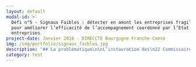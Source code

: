 ```yaml
---
layout: default
modal-id: >-
  Défi n°5 - Signaux Faibles : détecter en amont les entreprises fragilisées
  pour améliorer l’efficacité de l’accompagnement coordonné par l’Etat de ces
  entreprises 
project-date: Janvier 2018 - DIRECCTE Bourgogne Franche-Comté
img: /img/portfolio/signaux_faibles.jpg
description: "## La problématique\n\nL’instauration des\n22 Commissaires au Redressement Productif (CRP) en 2012 a permis de mieux\ncoordonner l’action de l’Etat dans l’accompagnement\ndes entreprises en difficulté sur les territoires (en\nparticulier, les PME et ETI de moins de 400 salariés). Leur action permet d’assurer\nun accompagnement continu et vigilant des\ncas d’entreprises en difficulté ou en restructuration. Toutefois,\nle CRP est encore parfois sollicité à un stade avancé de difficulté, ce qui\npeut limiter le nombre de\nleviers à actionner pour accompagner l’entreprise et diminuer les chances de succès.\nLa région Bourgogne Franche-Comté est dotée\nde deux CRP qui interviennent et se déplacent sur l’ensemble\ndu territoire, la plupart du temps sur saisine du chef d’entreprise.\n\n## Le défi : détecter en amont la défaillance d’entreprises en utilisant au mieux l’ensemble des données dont disposent les administrations et opérateurs de l’Etat\n\nLa détection de signaux faibles, qui indiquent une dégradation de la situation de l’entreprise, permettrait d’identifier de façon plus précoce les entreprises sur lesquelles des actions d’accompagnement peuvent être proposées au chef d’entreprise.\n\nLa mise au point d’un outil statistique de détection précoce doit permettre de\ncibler une partie des visites des chargés de mission développement économique (CMDE) de la DIRECCTE sur l’accompagnement des entreprises fragilisées, en renforçant le suivi des actions d’accompagnement proposées et dans un contexte collaboratif\naccru avec les administrations partageant leurs données en vue de la\ndétection (notamment URSSAF).\n\n## 2 entrepreneurs recherchés\n\n* DATA SCIENCE : mise au point de l’algorithme de détection. Datascientist disposant de qualités d’analyses et de connaissances algorithmiques. Expertises recherchées :  statistiques, data-mining, méthode agile.\n* DEVELOPPEUR INFORMATIQUE : développement d’un système automatisé de chargement de données statistiques. Développeur informatique disposant d’une bonne connaissance des outils de gestion des bases de données.\n\n## Votre mentor : Stéphanie Schaer, Commissaire au redressement productif\n\n![null](/img/portfolio/Capture.JPG)\n\nIngénieure\nde formation, Stéphanie SCHAER a été nommée en avril 2014 Commissaire au\nredressement productif. Elle accompagne au quotidien sur les territoires de la\nrégion Bourgogne Franche-Comté les entreprises en difficulté. Avec l’appui des\npartenaires locaux tant publics que privés, elle aide ainsi les entreprises à\nrebondir et à préserver leurs emplois.\n\n*«\_En matière d’accompagnement des entreprises en\ndifficulté, les professionnels du secteur sont unanimes\_: il faut anticiper.\nMa pratique au quotidien me démontre également qu’une entreprise qui prend\nconscience suffisamment tôt de ses difficultés disposera d ’une palette de\nsolutions bien plus large. Au-delà des saisines directes, il s’agit de mettre à profit la\nrichesse des données détenues par l’administration afin d’identifier les\nentreprises à risque pour leur proposer un accompagnement renforcé de\nproximité.\_ Le programme EIG est tout à fait adapté pour relever ce défi qui\nnécessite des compétences pointues pour mettre au point un algorithme de\ndétection utilisant des bases de données d’origines variées ainsi qu’un outil\nde chargement permettant une détection dynamique. Les entrepreneurs\nsélectionnés seront intégrés à la start-up d’Etat «\_Signaux faibles\_»’\nconstituée d’une équipe multidisciplinaire et motivée qui a initié les premiers\ntravaux en septembre 2016. Au-delà de la détection, il s’agit d’introduire de nouveaux\nmodes de travail en renforçant le décloisonnement entre les service de l’Etat\npour un accompagnement plus efficace des entreprises présentant des premiers\nsignes de fragilité.\_»*\n\n**[Participer au défi\_“Signaux Faibles” ](https://framaforms.org/candidature-entrepreneurs-dinteret-general-promo-2-1501592391)**\n\nEn savoir plus sur le défi ”Signaux Faibles”>>LIEN PRESENTATION"
category: test
---
```







